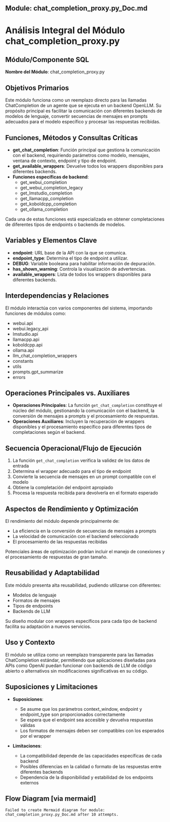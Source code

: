 ## Module: chat_completion_proxy.py_Doc.md

# Análisis Integral del Módulo chat_completion_proxy.py

## Módulo/Componente SQL
**Nombre del Módulo**: chat_completion_proxy.py

## Objetivos Primarios
Este módulo funciona como un reemplazo directo para las llamadas ChatCompletion de un agente que se ejecuta en un backend OpenLLM. Su propósito principal es facilitar la comunicación con diferentes backends de modelos de lenguaje, convertir secuencias de mensajes en prompts adecuados para el modelo específico y procesar las respuestas recibidas.

## Funciones, Métodos y Consultas Críticas
- **get_chat_completion**: Función principal que gestiona la comunicación con el backend, requiriendo parámetros como modelo, mensajes, ventana de contexto, endpoint y tipo de endpoint.
- **get_available_wrappers**: Devuelve todos los wrappers disponibles para diferentes backends.
- **Funciones específicas de backend**:
  - get_webui_completion
  - get_webui_completion_legacy
  - get_lmstudio_completion
  - get_llamacpp_completion
  - get_koboldcpp_completion
  - get_ollama_completion

Cada una de estas funciones está especializada en obtener completaciones de diferentes tipos de endpoints o backends de modelos.

## Variables y Elementos Clave
- **endpoint**: URL base de la API con la que se comunica.
- **endpoint_type**: Determina el tipo de endpoint a utilizar.
- **DEBUG**: Variable booleana para habilitar información de depuración.
- **has_shown_warning**: Controla la visualización de advertencias.
- **available_wrappers**: Lista de todos los wrappers disponibles para diferentes backends.

## Interdependencias y Relaciones
El módulo interactúa con varios componentes del sistema, importando funciones de módulos como:
- webui.api
- webui.legacy_api
- lmstudio.api
- llamacpp.api
- koboldcpp.api
- ollama.api
- llm_chat_completion_wrappers
- constants
- utils
- prompts.gpt_summarize
- errors

## Operaciones Principales vs. Auxiliares
- **Operaciones Principales**: La función `get_chat_completion` constituye el núcleo del módulo, gestionando la comunicación con el backend, la conversión de mensajes a prompts y el procesamiento de respuestas.
- **Operaciones Auxiliares**: Incluyen la recuperación de wrappers disponibles y el procesamiento específico para diferentes tipos de completaciones según el backend.

## Secuencia Operacional/Flujo de Ejecución
1. La función `get_chat_completion` verifica la validez de los datos de entrada
2. Determina el wrapper adecuado para el tipo de endpoint
3. Convierte la secuencia de mensajes en un prompt compatible con el modelo
4. Obtiene la completación del endpoint apropiado
5. Procesa la respuesta recibida para devolverla en el formato esperado

## Aspectos de Rendimiento y Optimización
El rendimiento del módulo depende principalmente de:
- La eficiencia en la conversión de secuencias de mensajes a prompts
- La velocidad de comunicación con el backend seleccionado
- El procesamiento de las respuestas recibidas

Potenciales áreas de optimización podrían incluir el manejo de conexiones y el procesamiento de respuestas de gran tamaño.

## Reusabilidad y Adaptabilidad
Este módulo presenta alta reusabilidad, pudiendo utilizarse con diferentes:
- Modelos de lenguaje
- Formatos de mensajes
- Tipos de endpoints
- Backends de LLM

Su diseño modular con wrappers específicos para cada tipo de backend facilita su adaptación a nuevos servicios.

## Uso y Contexto
El módulo se utiliza como un reemplazo transparente para las llamadas ChatCompletion estándar, permitiendo que aplicaciones diseñadas para APIs como OpenAI puedan funcionar con backends de LLM de código abierto o alternativos sin modificaciones significativas en su código.

## Suposiciones y Limitaciones
- **Suposiciones**:
  - Se asume que los parámetros context_window, endpoint y endpoint_type son proporcionados correctamente
  - Se espera que el endpoint sea accesible y devuelva respuestas válidas
  - Los formatos de mensajes deben ser compatibles con los esperados por el wrapper

- **Limitaciones**:
  - La compatibilidad depende de las capacidades específicas de cada backend
  - Posibles diferencias en la calidad o formato de las respuestas entre diferentes backends
  - Dependencia de la disponibilidad y estabilidad de los endpoints externos
## Flow Diagram [via mermaid]
```mermaid
Failed to create Mermaid diagram for module: chat_completion_proxy.py_Doc.md after 10 attempts.
```

